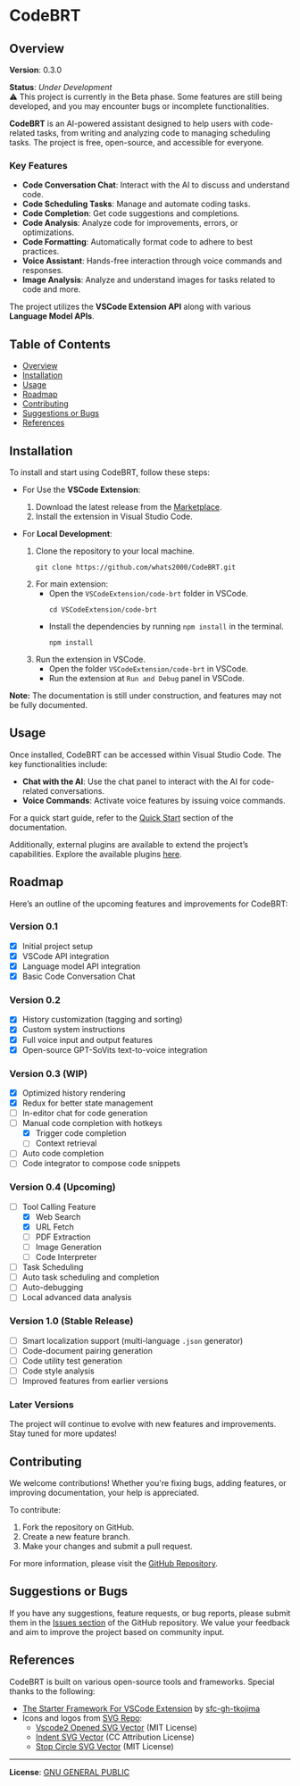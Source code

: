 # CodeBRT

## Overview

**Version**: 0.3.0

**Status**: _Under Development_  
⚠️ This project is currently in the Beta phase. Some features are still being developed, and you may encounter bugs or
incomplete functionalities.

**CodeBRT** is an AI-powered assistant designed to help users with code-related tasks, from writing and analyzing code
to managing scheduling tasks. The project is free, open-source, and accessible for everyone.

### Key Features

- **Code Conversation Chat**: Interact with the AI to discuss and understand code.
- **Code Scheduling Tasks**: Manage and automate coding tasks.
- **Code Completion**: Get code suggestions and completions.
- **Code Analysis**: Analyze code for improvements, errors, or optimizations.
- **Code Formatting**: Automatically format code to adhere to best practices.
- **Voice Assistant**: Hands-free interaction through voice commands and responses.
- **Image Analysis**: Analyze and understand images for tasks related to code and more.

The project utilizes the **VSCode Extension API** along with various **Language Model APIs**.

## Table of Contents

- [Overview](#overview)
- [Installation](#installation)
- [Usage](#usage)
- [Roadmap](#roadmap)
- [Contributing](#contributing)
- [Suggestions or Bugs](#suggestions-or-bugs)
- [References](#references)

## Installation

To install and start using CodeBRT, follow these steps:

- For Use the **VSCode Extension**:
    1. Download the latest release from
       the [Marketplace](https://marketplace.visualstudio.com/items?itemName=whats2000.code-brt).
    2. Install the extension in Visual Studio Code.

- For **Local Development**:
    1. Clone the repository to your local machine.
       ```shell
       git clone https://github.com/whats2000/CodeBRT.git
       ```
    2. For main extension:
        - Open the `VSCodeExtension/code-brt` folder in VSCode.
          ```shell
          cd VSCodeExtension/code-brt
          ```
        - Install the dependencies by running `npm install` in the terminal.
          ```shell
          npm install
          ```
    3. Run the extension in VSCode.
        - Open the folder `VSCodeExtension/code-brt` in VSCode.
        - Run the extension at `Run and Debug` panel in VSCode.

**Note:** The documentation is still under construction, and features may not be fully documented.

## Usage

Once installed, CodeBRT can be accessed within Visual Studio Code. The key functionalities include:

- **Chat with the AI**: Use the chat panel to interact with the AI for code-related conversations.
- **Voice Commands**: Activate voice features by issuing voice commands.

For a quick start guide, refer to the [Quick Start](https://whats2000.github.io/CodeBRT/docs/introduction)
section of the documentation.

Additionally, external plugins are available to extend the project’s capabilities. Explore the available
plugins [here](https://github.com/whats2000/CodeBRT/tree/main/ExternalPlugIn).

## Roadmap

Here’s an outline of the upcoming features and improvements for CodeBRT:

### Version 0.1

- [x] Initial project setup
- [x] VSCode API integration
- [x] Language model API integration
- [x] Basic Code Conversation Chat

### Version 0.2

- [x] History customization (tagging and sorting)
- [x] Custom system instructions
- [x] Full voice input and output features
- [x] Open-source GPT-SoVits text-to-voice integration

### Version 0.3 (WIP)

- [x] Optimized history rendering
- [x] Redux for better state management
- [ ] In-editor chat for code generation
- [ ] Manual code completion with hotkeys
    - [x] Trigger code completion
    - [ ] Context retrieval
- [ ] Auto code completion
- [ ] Code integrator to compose code snippets

### Version 0.4 (Upcoming)

- [ ] Tool Calling Feature
    - [x] Web Search
    - [x] URL Fetch
    - [ ] PDF Extraction
    - [ ] Image Generation
    - [ ] Code Interpreter
- [ ] Task Scheduling
- [ ] Auto task scheduling and completion
- [ ] Auto-debugging
- [ ] Local advanced data analysis

### Version 1.0 (Stable Release)

- [ ] Smart localization support (multi-language `.json` generator)
- [ ] Code-document pairing generation
- [ ] Code utility test generation
- [ ] Code style analysis
- [ ] Improved features from earlier versions

### Later Versions
The project will continue to evolve with new features and improvements. Stay tuned for more updates!

## Contributing

We welcome contributions! Whether you're fixing bugs, adding features, or improving documentation, your help is
appreciated.

To contribute:

1. Fork the repository on GitHub.
2. Create a new feature branch.
3. Make your changes and submit a pull request.

For more information, please visit the [GitHub Repository](https://github.com/whats2000/CodeBRT).

## Suggestions or Bugs

If you have any suggestions, feature requests, or bug reports, please submit them in
the [Issues section](https://github.com/whats2000/CodeBRT/issues) of the GitHub repository. We value your feedback and
aim to improve the project based on community input.

## References

CodeBRT is built on various open-source tools and frameworks. Special thanks to the following:

- [The Starter Framework For VSCode Extension](https://github.com/sfc-gh-tkojima/vscode-react-webviews)
  by [sfc-gh-tkojima](https://github.com/sfc-gh-tkojima)
- Icons and logos from [SVG Repo](https://www.svgrepo.com/):
    - [Vscode2 Opened SVG Vector](https://www.svgrepo.com/svg/373400/vscode2-opened) (MIT License)
    - [Indent SVG Vector](https://www.svgrepo.com/svg/532181/indent) (CC Attribution License)
    - [Stop Circle SVG Vector](https://www.svgrepo.com/svg/361332/stop-circle) (MIT License)

---

**License**: [GNU GENERAL PUBLIC](https://github.com/whats2000/CodeBRT/blob/main/LICENSE.md)

